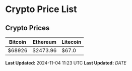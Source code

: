 # Crypto Price List

## Crypto Prices
| Bitcoin | Ethereum | Litecoin |
| ------- | -------- | -------- |
| $68926 | $2473.96 | $67.0 |
**Last Updated:** 2024-11-04 11:23 UTC
**Last Updated:** $DATE$
